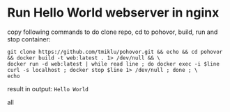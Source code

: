 # Run Hello World webserver in nginx 

copy following commands to do clone repo, cd to pohovor, build, run and stop container: 
```
git clone https://github.com/tmiklu/pohovor.git && echo && cd pohovor && docker build -t web:latest . 1> /dev/null && \
docker run -d web:latest | while read line ; do docker exec -i $line curl -s localhost ; docker stop $line 1> /dev/null ; done ; \
echo
```

result in output: 
`Hello World` 

all
